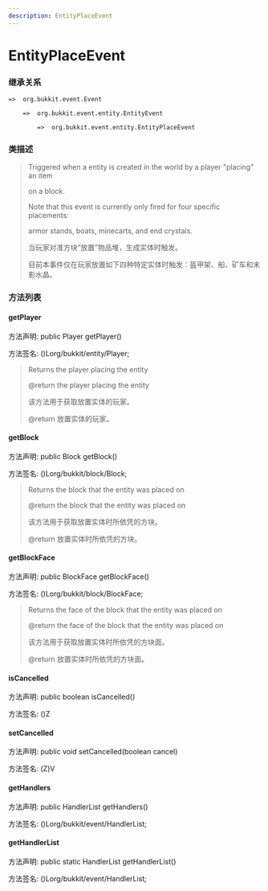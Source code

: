 ```yaml
---
description: EntityPlaceEvent
---
```


# EntityPlaceEvent

### 继承关系

    =>  org.bukkit.event.Event

        =>  org.bukkit.event.entity.EntityEvent

            =>  org.bukkit.event.entity.EntityPlaceEvent

### 类描述

> Triggered when a entity is created in the world by a player "placing" an item
>
> on a block.
>
> Note that this event is currently only fired for four specific placements:
>
> armor stands, boats, minecarts, and end crystals.
>
>
> 
> 当玩家对准方块“放置”物品堆，生成实体时触发。
>
> 目前本事件仅在玩家放置如下四种特定实体时触发：盔甲架、船、矿车和末影水晶。

### 方法列表

#### getPlayer

方法声明: public Player getPlayer()

方法签名: ()Lorg/bukkit/entity/Player;

> Returns the player placing the entity
>
> @return the player placing the entity
>
>
> 
> 该方法用于获取放置实体的玩家。
>
> @return 放置实体的玩家。

#### getBlock

方法声明: public Block getBlock()

方法签名: ()Lorg/bukkit/block/Block;

> Returns the block that the entity was placed on
>
> @return the block that the entity was placed on
>
>
> 
> 该方法用于获取放置实体时所依凭的方块。
>
> @return 放置实体时所依凭的方块。

#### getBlockFace

方法声明: public BlockFace getBlockFace()

方法签名: ()Lorg/bukkit/block/BlockFace;

> Returns the face of the block that the entity was placed on
>
> @return the face of the block that the entity was placed on
>
>
> 
> 该方法用于获取放置实体时所依凭的方块面。
>
> @return 放置实体时所依凭的方块面。

#### isCancelled

方法声明: public boolean isCancelled()

方法签名: ()Z

#### setCancelled

方法声明: public void setCancelled(boolean cancel)

方法签名: (Z)V

#### getHandlers

方法声明: public HandlerList getHandlers()

方法签名: ()Lorg/bukkit/event/HandlerList;

#### getHandlerList

方法声明: public static HandlerList getHandlerList()

方法签名: ()Lorg/bukkit/event/HandlerList;